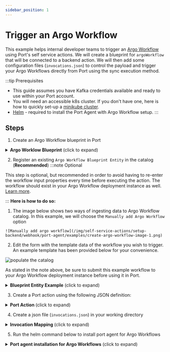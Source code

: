 ```yaml
---
sidebar_position: 1
---
```


# Trigger an Argo Workflow

This example helps internal developer teams to trigger an [Argo Workflow](https://argoproj.github.io/workflows/) using Port's self service actions. We will create a blueprint for `argoWorkflow` that will be connected to a backend action. We will then add some configuration files (`invocations.json`) to control the payload and trigger your Argo Workflows directly from Port using the sync execution method.

:::tip Prerequisites

- This guide assumes you have Kafka credentials available and ready to use within your Port account.
- You will need an accessible k8s cluster. If you don't have one, here is how to quickly set-up a [minikube cluster](https://minikube.sigs.k8s.io/docs/start/).
- [Helm](https://helm.sh/docs/intro/install/) - required to install the Port Agent with Argo Workflow setup.
:::

## Steps

1. Create an Argo Workflow blueprint in Port

<details>
<summary><b>Argo Worklow Blueprint</b> (click to expand)</summary>

```json
{
  "identifier": "argoWorkflow",
  "description": "This blueprint represents an Argo Workflow.",
  "title": "Argo Workflow",
  "icon": "Argo",
  "schema": {
    "properties": {
      "metadata": {
        "icon": "Argo",
        "title": "Metadata",
        "description": "Metadata information for the Argo Workflow.",
        "type": "object"
      },
      "spec": {
        "icon": "Argo",
        "title": "Specification",
        "description": "Specification details of the Argo Workflow.",
        "type": "object"
      },
      "status": {
        "type": "object",
        "title": "Status",
        "description": "Status information for the Argo Workflow.",
        "icon": "Argo"
      }
    },
    "required": []
  },
  "mirrorProperties": {},
  "calculationProperties": {},
  "aggregationProperties": {},
  "relations": {}
}
```
</details>

2. Register an existing `Argo Workflow Blueprint Entity` in the catalog (<b>Recommended</b>)
:::note Optional

  This step is optional, but recommended in order to avoid having to re-enter the workflow input properties every time before executing the action. The workflow should exist in your Argo Workflow deployment instance as well. [Learn more](https://argo-workflows.readthedocs.io/en/latest/quick-start/#submit-an-example-workflow).

:::
  <b> Here is how to do so:</b>
  1. The image below shows two ways of ingesting data to Argo Workflow catalog. In this example, we will choose the `Manually add Argo Workflow` option
  
    ![Manually add argo workflow](/img/self-service-actions/setup-backend/webhook/port-agent/examples/create-argo-workflow-image-1.png)


  2. Edit the form with the template data of the workflow you wish to trigger. An example template has been provided below for your convenience.

  ![populate the catalog](/img/self-service-actions/setup-backend/webhook/port-agent/examples/create-argo-workflow-image-2.png)


  As stated in the note above, be sure to submit this example workflow to your Argo Workflow deployment instance before using it in Port.

<details>
<summary><b>Blueprint Entity Example</b> (click to expand)</summary>

```json
{
  "identifier": "f7d561c3-2791-4092-b960-8f2428ef9d79",
  "title": "hello-world-x9w5h",
  "icon": "Argo",
  "team": [],
  "properties": {
    "metadata": {
      "name": "hello-world-x9w5h",
      "generateName": "hello-world-",
      "namespace": "argo",
      "uid": "f7d561c3-2791-4092-b960-8f2428ef9d79",
      "resourceVersion": "484158",
      "generation": 7,
      "creationTimestamp": "2024-01-22T20:53:35Z",
      "labels": {
        "workflows.argoproj.io/completed": "false",
        "workflows.argoproj.io/creator": "system-serviceaccount-argo-argo-server",
        "workflows.argoproj.io/phase": "Failed"
      },
      "annotations": {
        "workflows.argoproj.io/pod-name-format": "v2"
      },
      "managedFields": [
        {
          "manager": "argo",
          "operation": "Update",
          "apiVersion": "argoproj.io/v1alpha1",
          "time": "2024-02-28T08:52:25Z",
          "fieldsType": "FieldsV1",
          "fieldsV1": {
            "f:metadata": {
              "f:generateName": {},
              "f:labels": {
                ".": {},
                "f:workflows.argoproj.io/completed": {},
                "f:workflows.argoproj.io/creator": {}
              }
            },
            "f:spec": {}
          }
        },
        {
          "manager": "workflow-controller",
          "operation": "Update",
          "apiVersion": "argoproj.io/v1alpha1",
          "time": "2024-02-28T08:52:35Z",
          "fieldsType": "FieldsV1",
          "fieldsV1": {
            "f:metadata": {
              "f:annotations": {
                ".": {},
                "f:workflows.argoproj.io/pod-name-format": {}
              },
              "f:labels": {
                "f:workflows.argoproj.io/phase": {}
              }
            },
            "f:status": {}
          }
        }
      ]
    },
    "spec": {
      "templates": [
        {
          "name": "whalesay",
          "inputs": {},
          "outputs": {},
          "metadata": {},
          "container": {
            "name": "",
            "image": "docker/whalesay:latest",
            "command": [
              "cowsay"
            ],
            "args": [
              "hello world"
            ],
            "resources": {}
          }
        }
      ],
      "entrypoint": "whalesay",
      "arguments": {},
      "shutdown": "Stop"
    },
    "status": {},
    "relations": {}
  }
}
```
</details>

3. Create a Port action using the following JSON definition:

<details>
<summary><b>Port Action </b> (click to expand)</summary>

```json showLineNumbers title=trigger a workflow
{
  "identifier": "trigger_a_workflow",
  "title": "Trigger A Workflow",
  "icon": "Argo",
  "userInputs": {
    "properties": {
      "namespace": {
        "title": "Namespace",
        "description": "Name of the namespace",
        "icon": "Argo",
        "type": "string",
        "default": {
          "jqQuery": ".entity.properties.metadata.namespace"
        }
      },
      "memoized": {
        "title": "Memoized",
        "description": "Turning on memoized enables all steps to be executed again regardless of previous outputs",
        "icon": "Argo",
        "type": "boolean",
        "default": false
      }
    },
    "required": [],
    "order": [
      "memoized"
    ]
  },
  "invocationMethod": {
    "type": "WEBHOOK",
    "url": "https://{your-argo-workflow-domain}.com",
    "agent": true,
    "synchronized": true,
    "method": "PUT"
  },
  "trigger": "DAY-2",
  "description": "Trigger the execution of an argo workflow",
  "requiredApproval": false
}
```
</details>

4. Create a json file (`invocations.json`) in your working directory
<details>
<summary><b> Invocation Mapping </b> (click to expand)</summary>

```json showLineNumbers title="invocations.json"
[
	{
		"enabled": ".action == \"trigger_a_workflow\"",
		"url": ".payload.action.invocationMethod.url as $baseUrl | .payload.properties.namespace as $namespace | .payload.entity.title as $workflow_name | $baseUrl + \"/api/v1/workflows/\" + $namespace + \"/\" + $workflow_name + \"/resubmit\"",
		"headers": {
			"Authorization": "\"Bearer \" + env.ARGO_WORKFLOW_TOKEN",
			"Content-Type": "\"application/json\""
		},
		"body": {
			"memoized": ".payload.properties.memoized"
		},
		"report": {
			"status": "if .response.statusCode == 200 then \"SUCCESS\" else \"FAILURE\" end",
			"link": ".body.payload.action.invocationMethod.url as $baseUrl | $baseUrl + \"/workflows/\"+ .response.json.metadata.namespace + \"/\" +.response.json.metadata.name"
		}
	}
]
```
</details>

5. Run the helm command below to install port agent for Argo Workflows

<details>
<summary><b>Port agent installation for Argo Workflows</b> (click to expand)</summary>
:::tip
Remember to replace the boilerplate credentials in the helm command with your actual credentials
:::

```sh
helm repo add port-labs https://port-labs.github.io/helm-charts

helm repo update

helm install my-port-agent port-labs/port-agent \
    --create-namespace --namespace port-agent \
    --set env.normal.PORT_ORG_ID=YOUR_ORG_ID \
    --set env.normal.PORT_CLIENT_ID=YOUR_CLIENT \
    --set env.secret.PORT_CLIENT_SECRET=YOUR_PORT_CLIENT_SECRET \
    --set env.normal.KAFKA_CONSUMER_GROUP_ID=YOUR_KAFKA_CONSUMER_GROUP \
    --set env.secret.KAFKA_CONSUMER_USERNAME=YOUR_KAFKA_USERNAME \
    --set env.secret.KAFKA_CONSUMER_PASSWORD=YOUR_KAFKA_PASSWORD
    --set env.normal.KAFKA_CONSUMER_BROKERS=PORT_KAFKA_BROKERS \
    --set env.normal.STREAMER_NAME=KAFKA \
    --set env.normal.KAFKA_CONSUMER_AUTHENTICATION_MECHANISM=SCRAM-SHA-512 \
    --set env.normal.KAFKA_CONSUMER_AUTO_OFFSET_RESET=earliest \
    --set env.normal.KAFKA_CONSUMER_SECURITY_PROTOCOL=SASL_SSL \
    --set en.secret.ARGO_WORKFLOW_TOKEN=YOUR_ARGO_WORKFLOW_TOKEN \
    --set-file controlThePayloadConfig=./invocations.json
```
</details>
